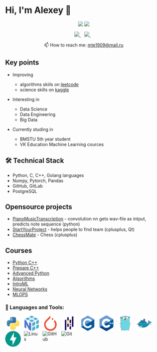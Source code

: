 # Hi, I'm Alexey 👋


<p align = 'center'>
 <a href="https://github-readme-stats.vercel.app/api?username=sibwa0&show_icons=true&count_private=true"><img height=150 src="https://github-readme-stats.vercel.app/api?username=sibwa0&show_icons=true&count_private=true" /></a>
<a href="https://github.com/sibwa0/github-readme-stats"><img height=150 src="https://github-readme-stats.vercel.app/api/top-langs/?username=sibwa0&layout=compact" /></a>
 </p>

<p align='center'>
   <a href="https://t.me/sibwa0" target="_blank">
    <img src="https://img.shields.io/badge/Telegram-2CA5E0?style=for-the-badge&logo=telegram&logoColor=white" />        
  </a>&nbsp;&nbsp;
  <a href="https://vk.com/sibwa" target="_blank">
    <img src="https://img.shields.io/badge/vk-%230077B5.svg?&style=for-the-badge&logo=vk&logoColor=white" />
  </a>&nbsp;&nbsp;
 <p align='center'>
  📫  How to reach me: <a href='mte1909@mai.ru'>mte1909@mail.ru</a>
</p>


## Key points
*   Improving 
    *   algorithms skiils on [leetcode](https://leetcode.com/alexey1909/)
    *   science skills on [kaggle](https://www.kaggle.com/sklaa00/)

*   Interesting in 
    *   Data Science
    *   Data Engineering
    *   Big Data
*   Currently studing in 
    *   BMSTU 5th year student
    *   VK Education Machine Learning cources


## 🛠 Technical Stack
*   Python, C, C++, Golang languages
*   Numpy, Pytorch, Pandas
*   GitHub, GitLab
*   PostgreSQL


## Opensource projects

*   [PianoMusicTranscription](https://github.com/ilya0100/MusicTranscription/tree/develop) - convolution nn gets wav-file as intput, predicts note sequence (python)
*   [StartYourProject](https://github.com/v-mk-s/StartYourProject/tree/alexey_go_Qt) - helps people to find team (cplusplus, Qt)
*   [ChessMate](https://github.com/ilya0100/ChessMate/tree/master) - Chess (cplusplus)


## Courses

*   [Python C++](https://stepik.org/users/352084771/certificates?preview=true)
*   [Prepare C++](https://park.vk.company/curriculum/certificates/download/2919/0c14817b-8639-4adc-9d8b-9ebeca775d88/)
*   [Advanced Python](https://github.com/sibwa0/deep_python_hw)
*   [Algorithms](https://github.com/sibwa0/algorithms)
*   [IntroML](https://github.com/sibwa0/Intro_ML)
*   [Neural Networks](https://github.com/sibwa0/neural_networks_vk_edu)
*   [MLOPS](https://github.com/sibwa0/alexey_sklyannyy)


### 🧰 Languages and Tools:
<img align="left" alt="Python" width="50px" style="padding-right:10px;" src="https://raw.githubusercontent.com/devicons/devicon/v2.15.1/icons/python/python-original.svg" />
<img align="left" alt="Numpy" width="50px" style="padding-right:10px;" src="https://raw.githubusercontent.com/devicons/devicon/v2.15.1/icons/numpy/numpy-original.svg" />
<img align="left" alt="Pytorch" width="50px" style="padding-right:10px;" src="https://raw.githubusercontent.com/devicons/devicon/v2.15.1/icons/pytorch/pytorch-original.svg" />
<img align="left" alt="Pandas" width="50px" style="padding-right:10px;" src="https://raw.githubusercontent.com/devicons/devicon/v2.15.1/icons/pandas/pandas-original.svg" />
<img align="left" alt="C" width="50px"  style="padding-right:10px;" src="https://raw.githubusercontent.com/devicons/devicon/v2.15.1/icons/c/c-original.svg" />
<img align="left" alt="Cpp" width="50px"  style="padding-right:10px;" src="https://raw.githubusercontent.com/devicons/devicon/v2.15.1/icons/cplusplus/cplusplus-original.svg" />
<img align="left" alt="Golang" width="50px" style="padding-right:10px;" src="https://raw.githubusercontent.com/devicons/devicon/v2.15.1/icons/go/go-original.svg" />
<img align="left" alt="Docker" width="50px" style="padding-right:10px;" src="https://raw.githubusercontent.com/devicons/devicon/v2.15.1/icons/docker/docker-original.svg" />
<img align="left" alt="FastAPI" width="50px" style="padding-right:10px;" src="https://raw.githubusercontent.com/devicons/devicon/v2.15.1/icons/fastapi/fastapi-original.svg" />
<img align="left" alt="Linux" width="50px" style="padding-right:10px;" src="https://cdn.jsdelivr.net/gh/devicons/devicon/icons/linux/linux-original.svg" />
<img align="left" alt="GitHub" width="50px" style="padding-right:10px;" src="https://cdn.jsdelivr.net/gh/devicons/devicon/icons/github/github-original.svg" />
<img align="left" alt="Git" width="50px" style="padding-right:10px;" src="https://cdn.jsdelivr.net/gh/devicons/devicon/icons/git/git-original.svg" />
<br />
<br />
